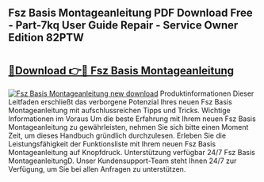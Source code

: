 ## Fsz Basis Montageanleitung PDF Download Free - Part-7kq User Guide Repair - Service Owner Edition 82PTW

# <h2><a href="http://df8izo8.blite.top/?on=Fsz+Basis+Montageanleitung">🔗Download 👉🔴 Fsz Basis Montageanleitung</a></h2>

[![Fsz Basis Montageanleitung new download](https://i.imgur.com/lujVjoI.png)](http://df8izo8.blite.top/?on=Fsz+Basis+Montageanleitung)
Produktinformationen Dieser Leitfaden erschließt das verborgene Potenzial Ihres neuen Fsz Basis Montageanleitung mit aufschlussreichen Tipps und Tricks. Wichtige Informationen im Voraus Um die beste Erfahrung mit Ihrem neuen Fsz Basis Montageanleitung zu gewährleisten, nehmen Sie sich bitte einen Moment Zeit, um dieses Handbuch gründlich durchzulesen. Erleben Sie die Leistungsfähigkeit der Funktionsliste mit Ihrem neuen Fsz Basis Montageanleitung auf Knopfdruck. Unterstützung verfügbar 24/7 Fsz Basis MontageanleitungD. Unser Kundensupport-Team steht Ihnen 24/7 zur Verfügung, um Sie bei allen Anfragen zu unterstützen.
